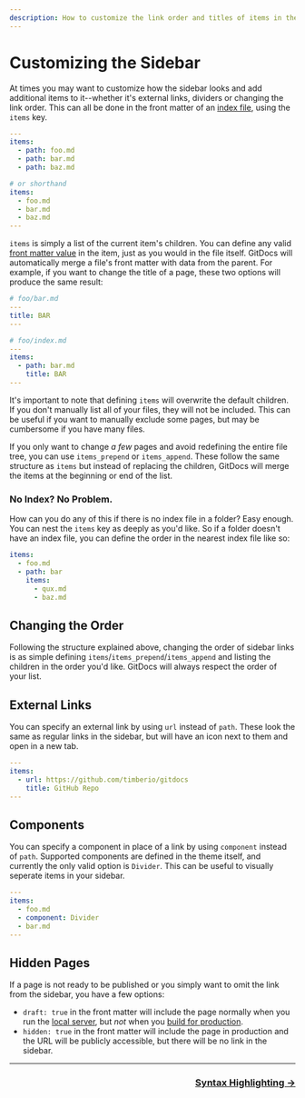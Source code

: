 ```yaml
---
description: How to customize the link order and titles of items in the sidebar.
---
```

# Customizing the Sidebar

At times you may want to customize how the sidebar looks and add additional items to it--whether it's external links, dividers or changing the link order. This can all be done in the front matter of an [index file](/index-files), using the `items` key.

```yaml
---
items:
  - path: foo.md
  - path: bar.md
  - path: baz.md

# or shorthand
items:
  - foo.md
  - bar.md
  - baz.md
---
```

`items` is simply a list of the current item's children. You can define any valid [front matter value](/api/front-matter) in the item, just as you would in the file itself. GitDocs will automatically merge a file's front matter with data from the parent. For example, if you want to change the title of a page, these two options will produce the same result:

```yaml
# foo/bar.md
---
title: BAR
---
```

```yaml
# foo/index.md
---
items:
  - path: bar.md
    title: BAR
---
```

It's important to note that defining `items` will overwrite the default children. If you don't manually list all of your files, they will not be included. This can be useful if you want to manually exclude some pages, but may be cumbersome if you have many files.

If you only want to change _a few_ pages and avoid redefining the entire file tree, you can use `items_prepend` or `items_append`. These follow the same structure as `items` but instead of replacing the children, GitDocs will merge the items at the beginning or end of the list.

### No Index? No Problem.

How can you do any of this if there is no index file in a folder? Easy enough. You can nest the `items` key as deeply as you'd like. So if a folder doesn't have an index file, you can define the order in the nearest index file like so:

```yaml
items:
  - foo.md
  - path: bar
    items:
      - qux.md
      - baz.md
```

## Changing the Order

Following the structure explained above, changing the order of sidebar links is as simple defining `items`/`items_prepend`/`items_append` and listing the children in the order you'd like. GitDocs will always respect the order of your list.

## External Links

You can specify an external link by using `url` instead of `path`. These look the same as regular links in the sidebar, but will have an icon next to them and open in a new tab.

```yaml
---
items:
  - url: https://github.com/timberio/gitdocs
    title: GitHub Repo
---
```

## Components

You can specify a component in place of a link by using `component` instead of `path`. Supported components are defined in the theme itself, and currently the only valid option is `Divider`. This can be useful to visually seperate items in your sidebar.

```yaml
---
items:
  - foo.md
  - component: Divider
  - bar.md
---
```

## Hidden Pages

If a page is not ready to be published or you simply want to omit the link from the sidebar, you have a few options:

* `draft: true` in the front matter will include the page normally when you run the [local server](/running-locally), but _not_ when you [build for production](/production-builds).
* `hidden: true` in the front matter will include the page in production and the URL will be publicly accessible, but there will be no link in the sidebar.

---

<div align="right">
  <h3><a href="/syntax-highlighting">Syntax Highlighting →</a></h3>
</div>
